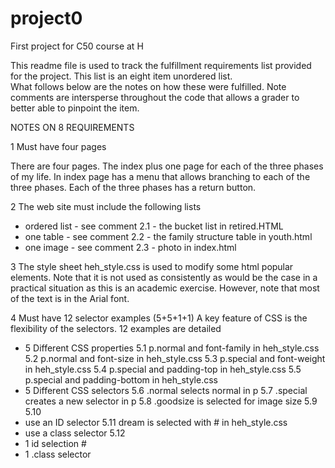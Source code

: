 # project0
First project for C50 course at H

This readme file is used to track the fulfillment requirements list
provided for the project.  This list is an eight item unordered list.  
What follows below are the notes on how these were fulfilled.  Note
comments are intersperse throughout the code that allows a grader to
better able to pinpoint the item.

NOTES ON 8 REQUIREMENTS

1 Must have four pages

There are four pages.  The index plus one page for each of the three phases
of my life.  In index page has a menu that allows branching to each of the three
phases.  Each of the three phases has a return button.

2  The web site must include the following lists
-  ordered list - see comment 2.1  - the bucket list in retired.HTML
-  one table  -  see comment 2.2 - the family structure table in youth.html
-  one image -  see comment 2.3 - photo in index.html

3 The style sheet heh_style.css is used to modify some html popular  elements.  Note that it is  not used as consistently as would be the case in a practical situation as this
is an academic exercise. However, note that most of the text is in the Arial font.

4 Must have 12 selector examples (5+5+1+1)
A key feature of CSS is the flexibility of the  selectors. 12 examples are detailed
- 5 Different CSS properties
    5.1 p.normal and font-family in heh_style.css
    5.2 p.normal and font-size in heh_style.css
    5.3 p.special and font-weight  in heh_style.css
    5.4 p.special and padding-top in heh_style.css
    5.5 p.special and padding-bottom in heh_style.css
- 5 Different CSS selectors
    5.6 .normal selects normal in p
    5.7 .special creates a new selector in p
    5.8 .goodsize is selected for image size
    5.9
    5.10
- use an  ID selector
    5.11 dream is selected with # in heh_style.css
- use a class selector
    5.12  
- 1 id selection #
- 1 .class selector
